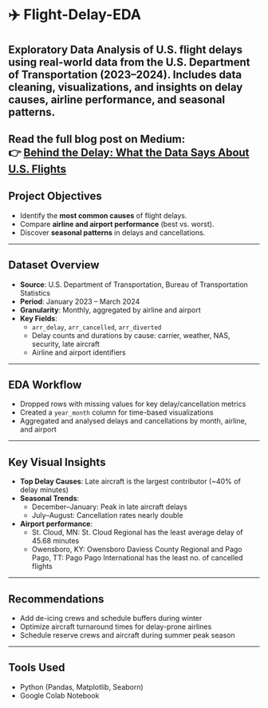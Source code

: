 # ✈️ Flight-Delay-EDA
## Exploratory Data Analysis of U.S. flight delays using real-world data from the U.S. Department of Transportation (2023–2024). Includes data cleaning, visualizations, and insights on delay causes, airline performance, and seasonal patterns.

Read the full blog post on Medium:  
👉 [Behind the Delay: What the Data Says About U.S. Flights]([https://medium.com/your-article-link](https://medium.com/@paboda-ratnayake/patterns-in-the-sky-a-flight-delay-analysis-1444df5d82d1))
---

## Project Objectives

- Identify the **most common causes** of flight delays.
- Compare **airline and airport performance** (best vs. worst).
- Discover **seasonal patterns** in delays and cancellations.

---

## Dataset Overview

- **Source**: U.S. Department of Transportation, Bureau of Transportation Statistics  
- **Period**: January 2023 – March 2024  
- **Granularity**: Monthly, aggregated by airline and airport  
- **Key Fields**:
  - `arr_delay`, `arr_cancelled`, `arr_diverted`
  - Delay counts and durations by cause: carrier, weather, NAS, security, late aircraft
  - Airline and airport identifiers

---

## EDA Workflow

- Dropped rows with missing values for key delay/cancellation metrics
- Created a `year_month` column for time-based visualizations
- Aggregated and analysed delays and cancellations by month, airline, and airport

---

## Key Visual Insights

- **Top Delay Causes**: Late aircraft is the largest contributor (~40% of delay minutes)
- **Seasonal Trends**: 
  - December–January: Peak in late aircraft delays
  - July–August: Cancellation rates nearly double
- **Airport performance**:
  - St. Cloud, MN: St. Cloud Regional has the least average delay of 45.68 minutes
  - Owensboro, KY: Owensboro Daviess County Regional and Pago Pago, TT: Pago Pago      International has the least no. of cancelled flights

---

## Recommendations

-  Add de-icing crews and schedule buffers during winter
-  Optimize aircraft turnaround times for delay-prone airlines
-  Schedule reserve crews and aircraft during summer peak season

---

## Tools Used

- Python (Pandas, Matplotlib, Seaborn)
- Google Colab Notebook
